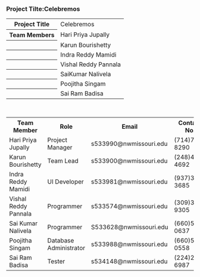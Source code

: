 <html>
<head>
<h3>Project Tilte:Celebremos</h3>
<head>
<body>
<table>
<tr>
<th>Project Title</th>
<td>Celebremos</td>
</tr>
<tr>
<th>Team Members</th>
<td>Hari Priya Jupally</td>
</tr>
<tr>
<th></th>
<td>Karun Bourishetty</td>
</tr>
<tr>
<th></th>
<td>Indra Reddy Mamidi</td>
</tr>
<tr>
<th></th>
<td>Vishal Reddy Pannala</td>
</tr>
<tr>
<th></th>
<td>SaiKumar Nalivela</td>
</tr>
<tr>
<th></th>
<td>Poojitha Singam</td>
</tr>
<tr>
<th></th>
<td>Sai Ram Badisa</td>
</tr>
</table>
<br>
<table>
<tr>
<th>Team Member</th>
<th>Role</th>
<th>Email</th>
<th>Contant No.</th>
</tr>
<tr>
<td>Hari Priya Jupally</td>
<td>Project Manager</td>
<td>s533990@nwmissouri.edu</td>
<td>(714)767-8290</td>
</tr>
<tr>
<td>Karun Bourishetty</td>
<td>Team Lead</td>
<td>s533900@nwmissouri.edu</td>
<td>(248)403-4692</td>
</tr>
<tr>
<td>Indra Reddy Mamidi</td>
<td>UI Developer</td>
<td>s533981@nwmissouri.edu</td>
<td>(937)329-3685</td>
</tr>
<tr>
<td>Vishal Reddy Pannala</td>
<td>Programmer</td>
<td>s533574@nwmissouri.edu</td>
<td>(309)318-9305</td>
</tr>
<tr>
<td>Sai Kumar Nalivela</td>
<td>Programmer</td>
<td>S533628@nwmissouri.edu</td>
<td>(660)528-0637</td>
</tr>
<tr>
<td>Poojitha Singam</td>
<td>Database Administrator</td>
<td>s533988@nwmissouri.edu</td>
<td>(660)528-0558</td>
</tr>
<tr>
<td>Sai Ram Badisa</td>
<td>Tester</td>
<td>s534148@nwmissouri.edu</td>
<td>(224)256-6987</td>
</tr>
</table>
</body>
</html>
